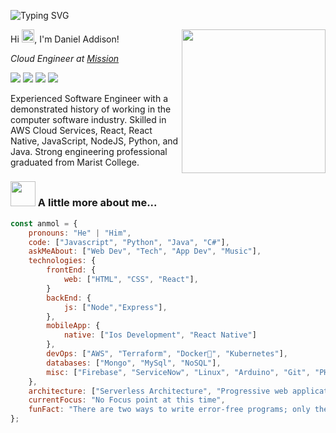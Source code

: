![Typing SVG](https://readme-typing-svg.herokuapp.com?font=Fira+Code&duration=2000&pause=500&color=ABABABFF&multiline=true&width=435&height=180&lines=nc+-lvnp+1337;listening+on+%5Bany%5D+1337+...;connect+to+%5Bdanieladdsn%5D+profile;%24+script+%2Fdev%2Fnull+-c+bash;danieladdsn%40profile%3A~%24+.%2Fexploit;..............................;............PwN3d!............;..............................;..............................;..............................;..............................;..............................;)

<img align='right' src="https://user-images.githubusercontent.com/31493110/207221218-8f180314-1efc-474f-aa58-2cd908d01e80.png" width="230">

<p> Hi <img src="https://slackmojis.com/emojis/41060-mug_waving/download" width="20.5"/>, I'm Daniel Addison!</p>

<p align='left'><em>Cloud Engineer at <a href="https://www.missioncloud.com/">Mission
</a>
</em></p>

<a align='left' href="https://twitter.com/codeda9"><img src="https://img.shields.io/badge/codeda9%20-%231DA1F2.svg?&style=for-the-badge&logo=Twitter&logoColor=white"/></a>
<a align='left' href="https://www.linkedin.com/in/danieladdsn/"><img src="https://img.shields.io/badge/linkedin%20-%230077B5.svg?&style=for-the-badge&logo=linkedin&logoColor=white"/></a>
<a align='left' href="medium.com/@danieladdsn"><img src="https://img.shields.io/badge/medium-%231DA1A2.svg?&style=for-the-badge&logo=medium&logoColor=black"/></a>
<a align='left' href="https://danieladdsn.com"><img src ="https://img.shields.io/badge/danieladdsn.com-%23316192.svg?&style=for-the-badge&logo=&logoColor=white"/></a>

<p align="left">
Experienced Software Engineer with a demonstrated history of working in the computer software industry. Skilled in AWS Cloud Services, React, React Native, JavaScript, NodeJS, Python, and Java. Strong engineering professional graduated from Marist College. 
</p>

### <img src="https://media.giphy.com/media/VgCDAzcKvsR6OM0uWg/giphy.gif" width="40"> A little more about me...

```javascript
const anmol = {
    pronouns: "He" | "Him",
    code: ["Javascript", "Python", "Java", "C#"],
    askMeAbout: ["Web Dev", "Tech", "App Dev", "Music"],
    technologies: {
        frontEnd: {
            web: ["HTML", "CSS", "React"],
        }
        backEnd: {
            js: ["Node","Express"],
        },
        mobileApp: {
            native: ["Ios Development", "React Native"]
        },
        devOps: ["AWS", "Terraform", "Docker🐳", "Kubernetes"],
        databases: ["Mongo", "MySql", "NoSQL"],
        misc: ["Firebase", "ServiceNow", "Linux", "Arduino", "Git", "PHP"]
    },
    architecture: ["Serverless Architecture", "Progressive web applications", "Single page applications"],
    currentFocus: "No Focus point at this time",
    funFact: "There are two ways to write error-free programs; only the third one works"
};
```

